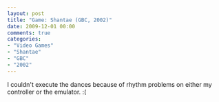```yaml
---
layout: post
title: "Game: Shantae (GBC, 2002)"
date: 2009-12-01 00:00
comments: true
categories:
- "Video Games"
- "Shantae"
- "GBC"
- "2002"
---
```


I couldn't execute the dances because of rhythm problems on either
my controller or the emulator. :(    
